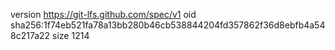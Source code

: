 version https://git-lfs.github.com/spec/v1
oid sha256:1f74eb521fa78a13bb280b46cb538844204fd357862f36d8ebfb4a548c217a22
size 1214
